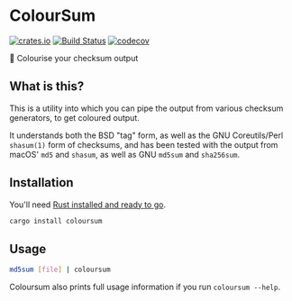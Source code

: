 # ColourSum

[![crates.io](https://img.shields.io/crates/v/coloursum.svg)](https://crates.io/crates/coloursum) [![Build Status](https://travis-ci.org/ticky/coloursum.svg?branch=develop)](https://travis-ci.org/ticky/coloursum) [![codecov](https://codecov.io/gh/ticky/coloursum/branch/develop/graph/badge.svg)](https://codecov.io/gh/ticky/coloursum)

🎨 Colourise your checksum output

## What is this?

This is a utility into which you can pipe the output from various checksum generators, to get coloured output.

It understands both the BSD "tag" form, as well as the GNU Coreutils/Perl `shasum(1)` form of checksums, and has been tested with the output from macOS' `md5` and `shasum`, as well as GNU `md5sum` and `sha256sum`.

## Installation

You'll need [Rust installed and ready to go](https://www.rust-lang.org/tools/install).

```bash
cargo install coloursum
```

## Usage

```bash
md5sum [file] | coloursum
```

Coloursum also prints full usage information if you run `coloursum --help`.
